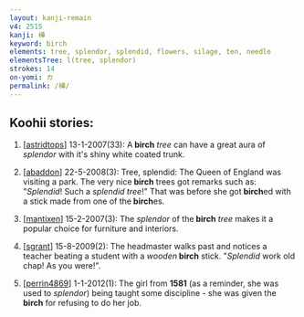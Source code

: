 ```yaml
---
layout: kanji-remain
v4: 2515
kanji: 樺
keyword: birch
elements: tree, splendor, splendid, flowers, silage, ten, needle
elementsTree: l(tree, splendor)
strokes: 14
on-yomi: カ
permalink: /樺/
---
```


## Koohii stories: 

1) [<a href="http://kanji.koohii.com/profile/astridtops">astridtops</a>] 13-1-2007(33): A<strong> birch</strong> <em>tree</em> can have a great aura of <em>splendor</em> with it&#039;s shiny white coated trunk.

2) [<a href="http://kanji.koohii.com/profile/abaddon">abaddon</a>] 22-5-2008(3): Tree, splendid: The Queen of England was visiting a park. The very nice<strong> birch</strong> trees got remarks such as: &quot;<em>Splendid</em>! Such a <em>splendid tree</em>!&quot; That was before she got<strong> birch</strong>ed with a stick made from one of the<strong> birch</strong>es.

3) [<a href="http://kanji.koohii.com/profile/mantixen">mantixen</a>] 15-2-2007(3): The <em>splendor</em> of the<strong> birch</strong> <em>tree</em> makes it a popular choice for furniture and interiors.

4) [<a href="http://kanji.koohii.com/profile/sgrant">sgrant</a>] 15-8-2009(2): The headmaster walks past and notices a teacher beating a student with a <em>wooden</em><strong> birch</strong> stick. &quot;<em>Splendid</em> work old chap! As you were!&quot;.

5) [<a href="http://kanji.koohii.com/profile/perrin4869">perrin4869</a>] 1-1-2012(1): The girl from <strong>1581</strong> (as a reminder, she was used to <em>splendor</em>) being taught some discipline - she was given the <strong>birch</strong> for refusing to do her job.


